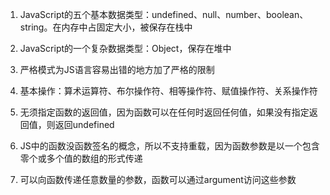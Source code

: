 1. JavaScript的五个基本数据类型：undefined、null、number、boolean、string。在内存中占固定大小，被保存在栈中

2. JavaScript的一个复杂数据类型：Object，保存在堆中

3. 严格模式为JS语言容易出错的地方加了严格的限制

4. 基本操作：算术运算符、布尔操作符、相等操作符、赋值操作符、关系操作符

5. 无须指定函数的返回值，因为函数可以在任何时返回任何值，如果没有指定返回值，则返回undefined

6. JS中的函数没函数签名的概念，所以不支持重载，因为函数参数是以一个包含零个或多个值的数组的形式传递

7. 可以向函数传递任意数量的参数，函数可以通过argument访问这些参数

